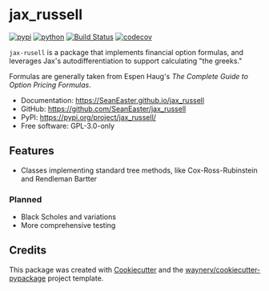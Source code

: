 # jax_russell


[![pypi](https://img.shields.io/pypi/v/jax_russell.svg)](https://pypi.org/project/jax_russell/)
[![python](https://img.shields.io/pypi/pyversions/jax_russell.svg)](https://pypi.org/project/jax_russell/)
[![Build Status](https://github.com/SeanEaster/jax_russell/actions/workflows/dev.yml/badge.svg)](https://github.com/SeanEaster/jax_russell/actions/workflows/dev.yml)
[![codecov](https://codecov.io/gh/SeanEaster/jax_russell/branch/main/graphs/badge.svg)](https://codecov.io/github/SeanEaster/jax_russell)



`jax-rusell` is a package that implements financial option formulas, and leverages Jax's autodifferentiation to support calculating "the greeks." 

Formulas are generally taken from Espen Haug's _The Complete Guide to Option Pricing Formulas_.


* Documentation: <https://SeanEaster.github.io/jax_russell>
* GitHub: <https://github.com/SeanEaster/jax_russell>
* PyPI: <https://pypi.org/project/jax_russell/>
* Free software: GPL-3.0-only


## Features

* Classes implementing standard tree methods, like Cox-Ross-Rubinstein and Rendleman Bartter

### Planned

- Black Scholes and variations
- More comprehensive testing


## Credits

This package was created with [Cookiecutter](https://github.com/audreyr/cookiecutter) and the [waynerv/cookiecutter-pypackage](https://github.com/waynerv/cookiecutter-pypackage) project template.
